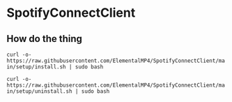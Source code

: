 # SpotifyConnectClient

## How do the thing

`curl -o- https://raw.githubusercontent.com/ElementalMP4/SpotifyConnectClient/main/setup/install.sh | sudo bash`

`curl -o- https://raw.githubusercontent.com/ElementalMP4/SpotifyConnectClient/main/setup/uninstall.sh | sudo bash`